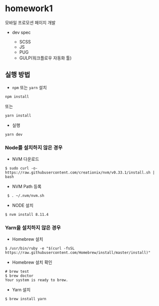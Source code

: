 # homework1

모바일 프로모션 페이지 개발

- dev spec

    - SCSS
    - JS
    - PUG
    - GULP(워크플로우 자동화 툴)

## 실행 방법

- `npm` 또는 `yarn` 설치

```
npm install
```

또는

```
yarn install
```

- 실행

```
yarn dev
```


### Node를 설치하지 않은 경우 

- NVM 다운로드
```
$ sudo curl -o- https://raw.githubusercontent.com/creationix/nvm/v0.33.1/install.sh | bash
```

- NVM Path 등록 
```
 $ . ~/.nvm/nvm.sh
```

- NODE 설치 

```
$ nvm install 8.11.4
```

### Yarn을 설치하지 않은 경우

- Homebrew 설치
```
$ /usr/bin/ruby -e "$(curl -fsSL https://raw.githubusercontent.com/Homebrew/install/master/install)"
```

- Homebrew 설치 확인
```
# brew test
$ brew doctor
Your system is ready to brew.
```

- Yarn 설치
```
$ brew install yarn
```
